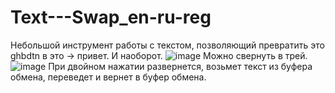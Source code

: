 # Text---Swap_en-ru-reg
Небольшой инструмент работы с текстом, позволяющий превратить это ghbdtn в это -> привет. И наоборот.
![image](https://github.com/Log0user/Text---Swap_en-ru-reg/assets/120344565/18990b3f-172f-4b95-adf2-5204dc3f72e8)
Можно свернуть в трей.
![image](https://github.com/Log0user/Text---Swap_en-ru-reg/assets/120344565/e4c36e42-bed4-45a3-833b-d84d2dc06d7f)
При двойном нажатии развернется, возьмет текст из буфера обмена, переведет и вернет в буфер обмена.
